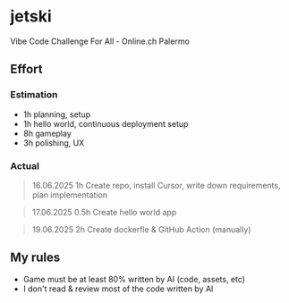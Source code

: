 # jetski
Vibe Code Challenge For All - Online.ch Palermo

## Effort

### Estimation

- 1h planning, setup
- 1h hello world, continuous deployment setup
- 8h gameplay
- 3h polishing, UX

### Actual

> 16.06.2025 1h
> Create repo, install Cursor, write down requirements, plan implementation

> 17.06.2025 0.5h
> Create hello world app

> 19.06.2025 2h
> Create dockerfle & GitHub Action (manually)

## My rules

- Game must be at least 80% written by AI (code, assets, etc)
- I don't read & review most of the code written by AI
